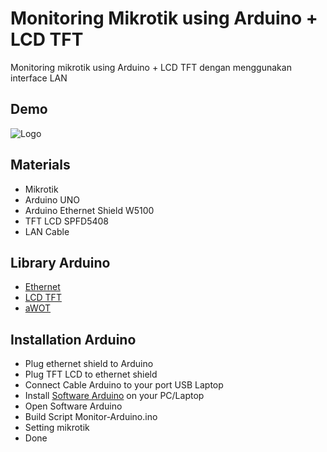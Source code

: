 
# Monitoring Mikrotik using Arduino + LCD TFT

Monitoring mikrotik using Arduino + LCD TFT dengan menggunakan interface LAN
## Demo

![Logo](https://raw.githubusercontent.com/didintri196/monitoring-mikrotik-using-arduino/master/photo6195189565556371460.jpg)


## Materials

 - Mikrotik
 - Arduino UNO
 - Arduino Ethernet Shield W5100
 - TFT LCD SPFD5408
 - LAN Cable

## Library Arduino
- [Ethernet](https://github.com/embeddist/WIZ_Ethernet_Library-IDE1.0.5)
- [LCD TFT](https://github.com/JoaoLopesF/SPFD5408)
- [aWOT](https://github.com/lasselukkari/aWOT)

## Installation Arduino

- Plug ethernet shield to Arduino
- Plug TFT LCD to ethernet shield
- Connect Cable Arduino to your port USB Laptop
- Install [Software Arduino](https://www.arduino.cc/en/software) on your PC/Laptop
- Open Software Arduino
- Build Script Monitor-Arduino.ino 
- Setting mikrotik
- Done
